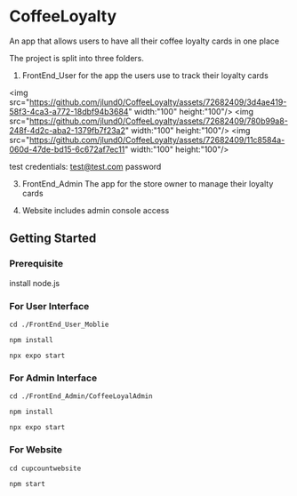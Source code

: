 # CoffeeLoyalty

An app that allows users to have all their coffee loyalty cards in one place


The project is split into three folders.

1. FrontEnd_User
   for the app the users use to track their loyalty cards

<img src="https://github.com/jlund0/CoffeeLoyalty/assets/72682409/3d4ae419-58f3-4ca3-a772-18dbf94b3684" width:"100" height:"100"/>
<img src="https://github.com/jlund0/CoffeeLoyalty/assets/72682409/780b99a8-248f-4d2c-aba2-1379fb7f23a2" width:"100" height:"100"/>
<img src="https://github.com/jlund0/CoffeeLoyalty/assets/72682409/11c8584a-060d-47de-bd15-6c672af7ec11" width:"100" height:"100"/>

   test credentials:
   test@test.com
   password

3. FrontEnd_Admin
   The app for the store owner to manage their loyalty cards
   

4. Website
   includes admin console access
   

## Getting Started

### Prerequisite

install node.js

### For User Interface

`cd ./FrontEnd_User_Moblie`

`npm install`

`npx expo start`

### For Admin Interface

`cd ./FrontEnd_Admin/CoffeeLoyalAdmin`

`npm install`

`npx expo start`

### For Website

`cd cupcountwebsite`

`npm start`
